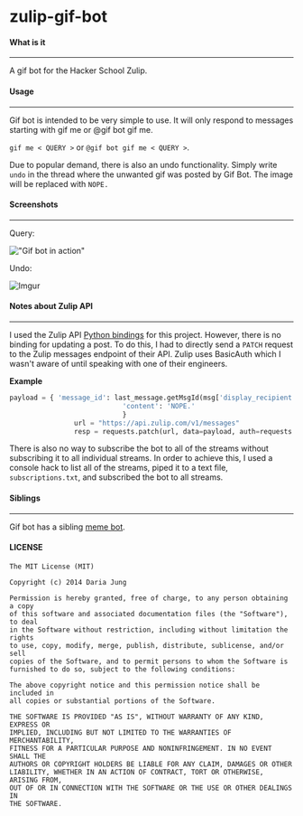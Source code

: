 zulip-gif-bot
=============

#### What is it
---
A gif bot for the Hacker School Zulip.


#### Usage
---

Gif bot is intended to be very simple to use. It will only respond to messages starting with gif me or @gif bot gif me.

`gif me < QUERY >` or `@gif bot gif me < QUERY >`.

Due to popular demand, there is also an undo functionality. Simply write `undo` in the thread where the unwanted gif was posted by Gif Bot. The image will be replaced with `NOPE.`

#### Screenshots
----
Query:

!["Gif bot in action"](http://i.imgur.com/o1l67Zi.png)

Undo:

![Imgur](http://i.imgur.com/zplkxRK.png)

#### Notes about Zulip API
----
I used the Zulip API [Python bindings](https://github.com/zulip/python-zulip) for this project. However, there is no binding for updating a post. To do this, I had to directly send a `PATCH` request to the Zulip messages endpoint of their API. Zulip uses BasicAuth which I wasn't aware of until speaking with one of their engineers.

**Example**

```python
payload = { 'message_id': last_message.getMsgId(msg['display_recipient'], msg['subject']), 
                            'content': 'NOPE.'
                            }
                url = "https://api.zulip.com/v1/messages"
                resp = requests.patch(url, data=payload, auth=requests.auth.HTTPBasicAuth(os.environ['ZULIP_USERNAME'], os.environ['ZULIP_API_KEY']))
```

There is also no way to subscribe the bot to all of the streams without subscribing it to all individual streams. In order to achieve this, I used a console hack to list all of the streams, piped it to a text file, `subscriptions.txt`, and subscribed the bot to all streams.

#### Siblings
---

Gif bot has a sibling [meme bot](https://github.com/bruslim/zulip-meme-bot).


#### LICENSE

```
The MIT License (MIT)

Copyright (c) 2014 Daria Jung

Permission is hereby granted, free of charge, to any person obtaining a copy
of this software and associated documentation files (the "Software"), to deal
in the Software without restriction, including without limitation the rights
to use, copy, modify, merge, publish, distribute, sublicense, and/or sell
copies of the Software, and to permit persons to whom the Software is
furnished to do so, subject to the following conditions:

The above copyright notice and this permission notice shall be included in
all copies or substantial portions of the Software.

THE SOFTWARE IS PROVIDED "AS IS", WITHOUT WARRANTY OF ANY KIND, EXPRESS OR
IMPLIED, INCLUDING BUT NOT LIMITED TO THE WARRANTIES OF MERCHANTABILITY,
FITNESS FOR A PARTICULAR PURPOSE AND NONINFRINGEMENT. IN NO EVENT SHALL THE
AUTHORS OR COPYRIGHT HOLDERS BE LIABLE FOR ANY CLAIM, DAMAGES OR OTHER
LIABILITY, WHETHER IN AN ACTION OF CONTRACT, TORT OR OTHERWISE, ARISING FROM,
OUT OF OR IN CONNECTION WITH THE SOFTWARE OR THE USE OR OTHER DEALINGS IN
THE SOFTWARE.
```
